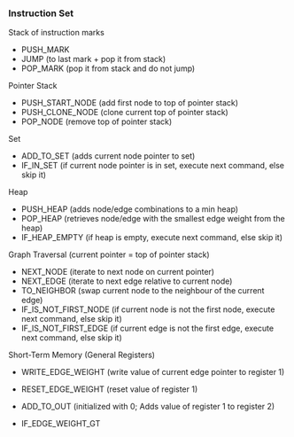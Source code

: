 ### Instruction Set
Stack of instruction marks
- PUSH_MARK
- JUMP (to last mark + pop it from stack)
- POP_MARK (pop it from stack and do not jump)

Pointer Stack
- PUSH_START_NODE (add first node to top of pointer stack)
- PUSH_CLONE_NODE (clone current top of pointer stack)
- POP_NODE (remove top of pointer stack)

Set
- ADD_TO_SET (adds current node pointer to set)
- IF_IN_SET (if current node pointer is in set, execute next command, else skip it)

Heap
- PUSH_HEAP (adds node/edge combinations to a min heap)
- POP_HEAP (retrieves node/edge with the smallest edge weight from the heap)
- IF_HEAP_EMPTY (if heap is empty, execute next command, else skip it)

Graph Traversal (current pointer = top of pointer stack)
- NEXT_NODE (iterate to next node on current pointer)
- NEXT_EDGE (iterate to next edge relative to current node)
- TO_NEIGHBOR (swap current node to the neighbour of the current edge)
- IF_IS_NOT_FIRST_NODE (if current node is not the first node, execute next command, else skip it)
- IF_IS_NOT_FIRST_EDGE (if current edge is not the first edge, execute next command, else skip it)

Short-Term Memory (General Registers)
- WRITE_EDGE_WEIGHT (write value of current edge pointer to register 1)
- RESET_EDGE_WEIGHT (reset value of register 1)
- ADD_TO_OUT (initialized with 0; Adds value of register 1 to register 2)

- IF_EDGE_WEIGHT_GT
